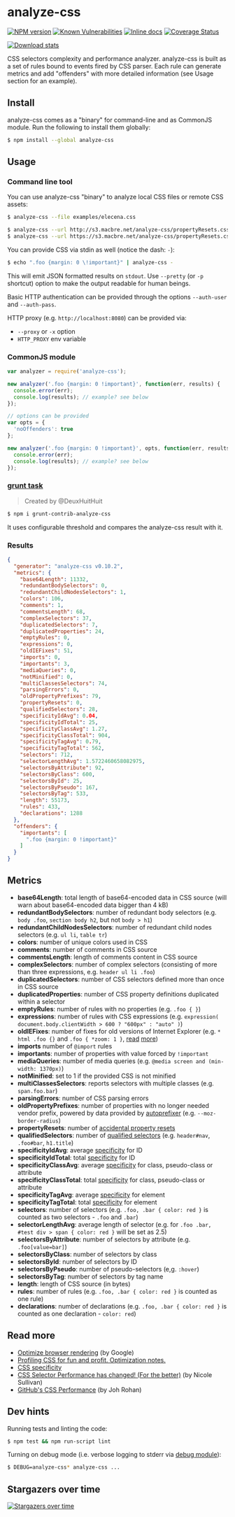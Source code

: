 analyze-css
===========

[![NPM version](https://badge.fury.io/js/analyze-css.png)](http://badge.fury.io/js/analyze-css)
[![Known Vulnerabilities](https://snyk.io/test/github/macbre/analyze-css/badge.svg)](https://snyk.io/test/github/macbre/analyze-css)
[![Inline docs](http://inch-ci.org/github/macbre/analyze-css.svg?branch=devel&style=flat-square)](http://inch-ci.org/github/macbre/analyze-css)
[![Coverage Status](https://coveralls.io/repos/github/macbre/analyze-css/badge.svg?branch=devel)](https://coveralls.io/github/macbre/analyze-css?branch=devel)

[![Download stats](https://nodei.co/npm/analyze-css.png?downloads=true&downloadRank=true)](https://nodei.co/npm/analyze-css/)

CSS selectors complexity and performance analyzer. analyze-css is built as a set of rules bound to events fired by CSS parser. Each rule can generate metrics and add "offenders" with more detailed information (see Usage section for an example).

## Install

analyze-css comes as a "binary" for command-line and as CommonJS module. Run the following to install them globally:

```sh
$ npm install --global analyze-css
```

## Usage

### Command line tool

You can use analyze-css "binary" to analyze local CSS files or remote CSS assets:

```sh
$ analyze-css --file examples/elecena.css

$ analyze-css --url http://s3.macbre.net/analyze-css/propertyResets.css
$ analyze-css --url https://s3.macbre.net/analyze-css/propertyResets.css --ignore-ssl-errors
```

You can provide CSS via stdin as well (notice the dash: ``-``):

```sh
$ echo ".foo {margin: 0 \!important}" | analyze-css -
```

This will emit JSON formatted results on ``stdout``. Use ``--pretty`` (or ``-p`` shortcut) option to make the output readable for human beings.

Basic HTTP authentication can be provided through the options `--auth-user` and `--auth-pass`.

HTTP proxy (e.g. `http://localhost:8080`) can be provided via:

* `--proxy` or `-x` option
* `HTTP_PROXY` env variable

### CommonJS module

```js
var analyzer = require('analyze-css');

new analyzer('.foo {margin: 0 !important}', function(err, results) {
  console.error(err);
  console.log(results); // example? see below
});
```

```js
// options can be provided
var opts = {
  'noOffenders': true
};

new analyzer('.foo {margin: 0 !important}', opts, function(err, results) {
  console.error(err);
  console.log(results); // example? see below
});
```

### [grunt task](https://www.npmjs.org/package/grunt-contrib-analyze-css)

> Created by @DeuxHuitHuit

```sh
$ npm i grunt-contrib-analyze-css
```

It uses configurable threshold and compares the analyze-css result with it.

### Results

```json
{
  "generator": "analyze-css v0.10.2",
  "metrics": {
    "base64Length": 11332,
    "redundantBodySelectors": 0,
    "redundantChildNodesSelectors": 1,
    "colors": 106,
    "comments": 1,
    "commentsLength": 68,
    "complexSelectors": 37,
    "duplicatedSelectors": 7,
    "duplicatedProperties": 24,
    "emptyRules": 0,
    "expressions": 0,
    "oldIEFixes": 51,
    "imports": 0,
    "importants": 3,
    "mediaQueries": 0,
    "notMinified": 0,
    "multiClassesSelectors": 74,
    "parsingErrors": 0,
    "oldPropertyPrefixes": 79,
    "propertyResets": 0,
    "qualifiedSelectors": 28,
    "specificityIdAvg": 0.04,
    "specificityIdTotal": 25,
    "specificityClassAvg": 1.27,
    "specificityClassTotal": 904,
    "specificityTagAvg": 0.79,
    "specificityTagTotal": 562,
    "selectors": 712,
    "selectorLengthAvg": 1.5722460658082975,
    "selectorsByAttribute": 92,
    "selectorsByClass": 600,
    "selectorsById": 25,
    "selectorsByPseudo": 167,
    "selectorsByTag": 533,
    "length": 55173,
    "rules": 433,
    "declarations": 1288
  },
  "offenders": {
    "importants": [
      ".foo {margin: 0 !important}"
    ]
  }
}
```

## Metrics

* **base64Length**: total length of base64-encoded data in CSS source (will warn about base64-encoded data bigger than 4 kB)
* **redundantBodySelectors**: number of redundant body selectors (e.g. ``body .foo``, ``section body h2``, but not ``body > h1``)
* **redundantChildNodesSelectors**: number of redundant child nodes selectors (e.g. ``ul li``, ``table tr``)
* **colors**: number of unique colors used in CSS
* **comments**: number of comments in CSS source
* **commentsLength**: length of comments content in CSS source
* **complexSelectors**: number of complex selectors (consisting of more than three expressions, e.g. ``header ul li .foo``)
* **duplicatedSelectors**: number of CSS selectors defined more than once in CSS source
* **duplicatedProperties**: number of CSS property definitions duplicated within a selector
* **emptyRules**: number of rules with no properties (e.g. ``.foo { }``)
* **expressions**: number of rules with CSS expressions (e.g. ``expression( document.body.clientWidth > 600 ? "600px" : "auto" )``)
* **oldIEFixes**: number of fixes for old versions of Internet Explorer (e.g. ``* html .foo {}`` and ``.foo { *zoom: 1 }``, [read](http://blogs.msdn.com/b/ie/archive/2005/09/02/460115.aspx) [more](http://www.impressivewebs.com/ie7-ie8-css-hacks/))
* **imports** number of ``@import`` rules
* **importants**: number of properties with value forced by ``!important``
* **mediaQueries**: number of media queries (e.g. ``@media screen and (min-width: 1370px)``)
* **notMinified**: set to 1 if the provided CSS is not minified
* **multiClassesSelectors**: reports selectors with multiple classes (e.g. ``span.foo.bar``)
* **parsingErrors**: number of CSS parsing errors
* **oldPropertyPrefixes**: number of properties with no longer needed vendor prefix, powered by data provided by [autoprefixer](https://github.com/ai/autoprefixer) (e.g. ``--moz-border-radius``)
* **propertyResets**: number of [accidental property resets](http://css-tricks.com/accidental-css-resets/)
* **qualifiedSelectors**: number of [qualified selectors](https://developer.mozilla.org/en-US/docs/Web/Guide/CSS/Writing_efficient_CSS) (e.g. ``header#nav``, ``.foo#bar``, ``h1.title``)
* **specificityIdAvg**: average [specificity](http://css-tricks.com/specifics-on-css-specificity/) for ID
* **specificityIdTotal**: total [specificity](http://css-tricks.com/specifics-on-css-specificity/) for ID
* **specificityClassAvg**: average [specificity](http://css-tricks.com/specifics-on-css-specificity/) for class, pseudo-class or attribute
* **specificityClassTotal**: total [specificity](http://css-tricks.com/specifics-on-css-specificity/) for class, pseudo-class or attribute
* **specificityTagAvg**: average [specificity](http://css-tricks.com/specifics-on-css-specificity/) for element
* **specificityTagTotal**: total [specificity](http://css-tricks.com/specifics-on-css-specificity/) for element
* **selectors**: number of selectors (e.g. ``.foo, .bar { color: red }`` is counted as two selectors - ``.foo`` and ``.bar``)
* **selectorLengthAvg**: average length of selector (e.g. for ``.foo .bar, #test div > span { color: red }`` will be set as 2.5)
* **selectorsByAttribute**: number of selectors by attribute (e.g. ``.foo[value=bar]``)
* **selectorsByClass**: number of selectors by class
* **selectorsById**: number of selectors by ID
* **selectorsByPseudo**: number of pseudo-selectors (e,g. ``:hover``)
* **selectorsByTag**: number of selectors by tag name
* **length**: length of CSS source (in bytes)
* **rules**: number of rules (e.g. ``.foo, .bar { color: red }`` is counted as one rule)
* **declarations**: number of declarations (e.g. ``.foo, .bar { color: red }`` is counted as one declaration - ``color: red``)

## Read more

* [Optimize browser rendering](https://developers.google.com/speed/docs/best-practices/rendering) (by Google)
* [Profiling CSS for fun and profit. Optimization notes.](http://perfectionkills.com/profiling-css-for-fun-and-profit-optimization-notes/)
* [CSS specificity](http://css-tricks.com/specifics-on-css-specificity/)
* [CSS Selector Performance has changed! (For the better)](http://calendar.perfplanet.com/2011/css-selector-performance-has-changed-for-the-better/) (by Nicole Sullivan)
* [GitHub's CSS Performance](https://speakerdeck.com/jonrohan/githubs-css-performance) (by Joh Rohan)

## Dev hints

Running tests and linting the code:

```sh
$ npm test && npm run-script lint
```

Turning on debug mode (i.e. verbose logging to stderr via [debug module](https://npmjs.org/package/debug)):

```sh
$ DEBUG=analyze-css* analyze-css ...
```

## Stargazers over time

[![Stargazers over time](https://starchart.cc/macbre/analyze-css.svg)](https://starchart.cc/macbre/analyze-css)

